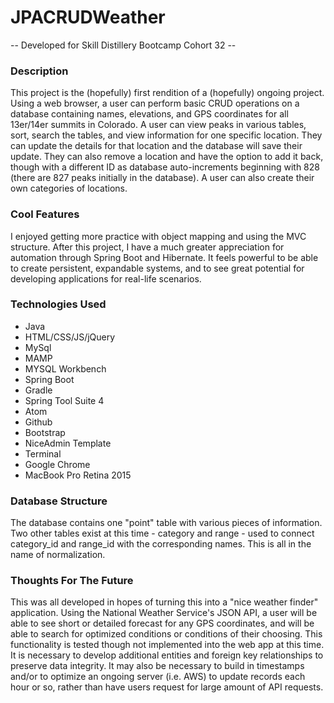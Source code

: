 # JPACRUDWeather

  -- Developed for Skill Distillery Bootcamp Cohort 32 --

### Description

  This project is the (hopefully) first rendition of a (hopefully) ongoing project. Using a web browser, a user can perform basic CRUD operations on a database containing names, elevations, and GPS coordinates for all 13er/14er summits in Colorado.  A user can view peaks in various tables, sort, search the tables, and view information for one specific location.  They can update the details for that location and the database will save their update.  They can also remove a location and have the option to add it back, though with a different ID as database auto-increments beginning with 828 (there are 827 peaks initially in the database).  A user can also create their own categories of locations.

### Cool Features

  I enjoyed getting more practice with object mapping and using the MVC structure.  After this project, I have a much greater appreciation for automation through Spring Boot and Hibernate.  It feels powerful to be able to create persistent, expandable systems, and to see great potential for developing applications for real-life scenarios.

### Technologies Used

- Java
- HTML/CSS/JS/jQuery
- MySql
- MAMP
- MYSQL Workbench
- Spring Boot
- Gradle
- Spring Tool Suite 4
- Atom
- Github
- Bootstrap
- NiceAdmin Template
- Terminal
- Google Chrome
- MacBook Pro Retina 2015

### Database Structure

  The database contains one "point" table with various pieces of information.  Two other tables exist at this time - category and range - used to connect category_id and range_id with the corresponding names.  This is all in the name of normalization.

### Thoughts For The Future

  This was all developed in hopes of turning this into a "nice weather finder" application.  Using the National Weather Service's JSON API, a user will be able to see short or detailed forecast for any GPS coordinates, and will be able to search for optimized conditions or conditions of their choosing.  This functionality is tested though not implemented into the web app at this time.  It is necessary to develop additional entities and foreign key relationships to preserve data integrity.  It may also be necessary to build in timestamps and/or to optimize an ongoing server (i.e. AWS) to update records each hour or so, rather than have users request for large amount of API requests.
